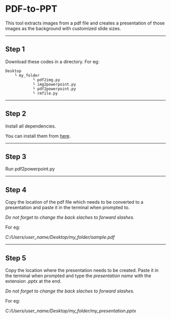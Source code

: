 # PDF-to-PPT
This tool extracts images from a pdf file and creates a presentation of those images as the background with customized slide sizes.

---

## Step 1
Download these codes in a directory. For eg:
```
Desktop
    └ my_folder
            └ pdf2img.py
            └ img2powerpoint.py
            └ pdf2powerpoint.py
            └ rmfile.py
```

---

## Step 2
Install all dependencies. 

You can install them from [here](https://github.com/vedantA04/PDF-to-PPT/blob/master/README.md).

---

## Step 3
Run pdf2powerpoint.py

---

## Step 4
Copy the location of the pdf file which needs to be converted to a presentation and paste it in the terminal when prompted to. 

*Do not forget to change the back slaches to forward slashes.*

For eg:

*C:/Users/user_name/Desktop/my_folder/sample.pdf*

---

## Step 5
Copy the location where the presentation needs to be created. Paste it in the terminal when prompted and type the *presentation name* with the extension *.pptx* at the end. 

*Do not forget to change the back slaches to forward slashes.*

For eg:

*C:/Users/user_name/Desktop/my_folder/my_presentation.pptx*
